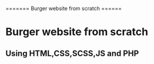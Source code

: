 ======= Burger website from scratch ======

# Burger website from scratch
## Using HTML,CSS,SCSS,JS and PHP
